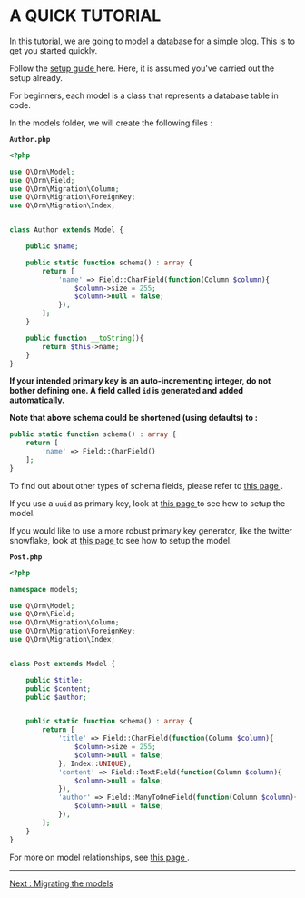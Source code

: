 # A QUICK TUTORIAL

In this tutorial, we are going to model a database for a simple blog. This is to get you started quickly.

Follow the [ setup guide ](./../../readme.md) here. Here, it is assumed you've carried out the setup already.

For beginners, each model is a class that represents a database table in code.

In the models folder, we will create the following files : 

**`Author.php`**

```php
<?php

use Q\Orm\Model;
use Q\Orm\Field;
use Q\Orm\Migration\Column;
use Q\Orm\Migration\ForeignKey;
use Q\Orm\Migration\Index;


class Author extends Model {

	public $name;

	public static function schema() : array {
		return [
			'name' => Field::CharField(function(Column $column){		
				$column->size = 255;
				$column->null = false;
			}),		
		];
	}

	public function __toString(){
		return $this->name;
	}
}
```
**If your intended primary key is an auto-incrementing integer, do not bother defining one. A field called `id` is generated and added automatically.**

**Note that above schema could be shortened (using defaults) to :**
```php
public static function schema() : array {
	return [
		'name' => Field::CharField()
	];
}
```

To find out about other types of schema fields, please refer to [ this page ](./../parts/creating_models.md).

If you use a `uuid` as primary key, look at [ this page ](./../parts/uuid.md) to see how to setup the model.  

If you would like to use a more robust primary key generator, like the twitter snowflake, look at [ this page ](./../parts/peculiar.md) to see how to setup the model.



**`Post.php`**  
```php
<?php

namespace models;

use Q\Orm\Model;
use Q\Orm\Field;
use Q\Orm\Migration\Column;
use Q\Orm\Migration\ForeignKey;
use Q\Orm\Migration\Index;


class Post extends Model {

	public $title;
	public $content;	
	public $author;


	public static function schema() : array {
		return [
			'title' => Field::CharField(function(Column $column){
				$column->size = 255;
				$column->null = false;
			}, Index::UNIQUE),
			'content' => Field::TextField(function(Column $column){		
				$column->null = false;
			}),
			'author' => Field::ManyToOneField(function(Column $column){	
				$column->null = false;
			}),			
		];
	}
}
```


For more on model relationships, see [ this page ](./../parts/relationships.md).

---
[ Next : Migrating the models](migrating.md)